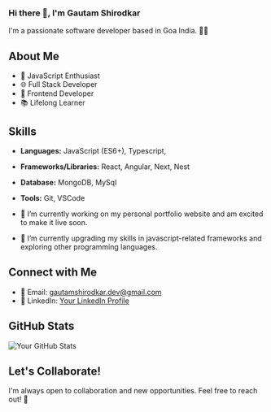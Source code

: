 ### Hi there 👋, I'm Gautam Shirodkar

I'm a passionate software developer based in Goa India. 👨‍💻

## About Me

- 🚀 JavaScript Enthusiast
- 🌐 Full Stack Developer
- 🌈 Frontend Developer
- 📚 Lifelong Learner

## Skills

- **Languages:** JavaScript (ES6+), Typescript,
- **Frameworks/Libraries:** React, Angular, Next, Nest
- **Database:** MongoDB, MySql
- **Tools:** Git, VSCode

- 🔭 I’m currently working on my personal portfolio website and am excited to make it live soon.
- 🌱 I’m currently upgrading my skills in javascript-related frameworks and exploring other programming languages.

<!-- 
## Projects

Here are some projects I've been working on:

1. [Project 1](#) - Brief description of the project.
2. [Project 2](#) - Brief description of the project.
3. [Project 3](#) - Brief description of the project.
-->
## Connect with Me

- 📧 Email: gautamshirodkar.dev@gmail.com
- 💼 LinkedIn: [Your LinkedIn Profile](https://www.linkedin.com/in/gautam-shirodkar)
<!-- - 🌐 Portfolio: [Your Portfolio Website](https://www.your-portfolio.com) -->

## GitHub Stats

![Your GitHub Stats](https://github-readme-stats.vercel.app/api?username=your-username&show_icons=true&hide=contribs,prs)

## Let's Collaborate!

I'm always open to collaboration and new opportunities. Feel free to reach out! 🤝

<!--
**gautam-shirodkar/gautam-shirodkar** is a ✨ _special_ ✨ repository because its `README.md` (this file) appears on your GitHub profile.

Here are some ideas to get you started:

- 🔭 I’m currently working on ...
- 🌱 I’m currently learning ...
- 👯 I’m looking to collaborate on ...
- 🤔 I’m looking for help with ...
- 💬 Ask me about ...
- 📫 How to reach me: ...
- 😄 Pronouns: ...
- ⚡ Fun fact: ...
-->
